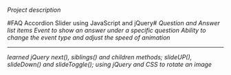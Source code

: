 _Project description_

#FAQ Accordion Slider using JavaScript and jQuery#
*Question and Answer list items*
*Event to show an answer under a specific question*
*Ability to change the event type and adjust the speed of animation*
- - - - - - - - - - - - - - - - - - - - - - - - - - - - - - - - - - - - - -

_learned jQuery next(), siblings() and children methods; slideUP(), slideDown() and slideToggle(); using jQuery and CSS to rotate an image_